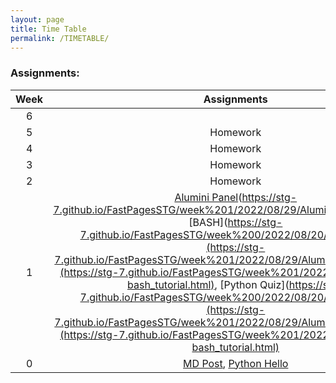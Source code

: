 ```yaml
---
layout: page
title: Time Table
permalink: /TIMETABLE/
---
```


### Assignments:

| Week | Assignments |     
|:----:|   :----:    |   
| 6    |            |
| 5    | Homework  | 
| 4    | Homework  |
| 3    | Homework  |
| 2    | Homework  | 
| 1    | [Alumini Panel](https://stg-7.github.io/FastPagesSTG/week%200/2022/08/20/FirstMD.html)(https://stg-7.github.io/FastPagesSTG/week%201/2022/08/29/AluminiPanelNotes.html), [BASH](https://stg-7.github.io/FastPagesSTG/week%200/2022/08/20/FirstMD.html](https://stg-7.github.io/FastPagesSTG/week%201/2022/08/29/AluminiPanelNotes.html](https://stg-7.github.io/FastPagesSTG/week%201/2022/08/24/Shaurya-bash_tutorial.html), [Python Quiz](https://stg-7.github.io/FastPagesSTG/week%200/2022/08/20/FirstMD.html](https://stg-7.github.io/FastPagesSTG/week%201/2022/08/29/AluminiPanelNotes.html](https://stg-7.github.io/FastPagesSTG/week%201/2022/08/24/Shaurya-bash_tutorial.html)   | 
| 0    | [MD Post](https://stg-7.github.io/FastPagesSTG/week%200/2022/08/20/FirstMD.html),  [Python Hello](https://stg-7.github.io/FastPagesSTG/week%200/2022/08/20/FirstJN.html)  | 
